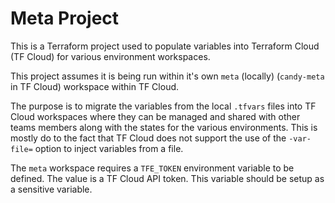 # Meta Project

This is a Terraform project used to populate variables into Terraform Cloud (TF Cloud) for various environment workspaces.

This project assumes it is being run within it's own `meta` (locally) (`candy-meta` in TF Cloud) workspace within TF Cloud.

The purpose is to migrate the variables from the local `.tfvars` files into TF Cloud workspaces where they can be managed and shared with other teams members along with the states for the various environments.  This is mostly do to the fact that TF Cloud does not support the use of the `-var-file=` option to inject variables from a file.

The `meta` workspace requires a `TFE_TOKEN` environment variable to be defined.  The value is a TF Cloud API token.  This variable should be setup as a sensitive variable.
